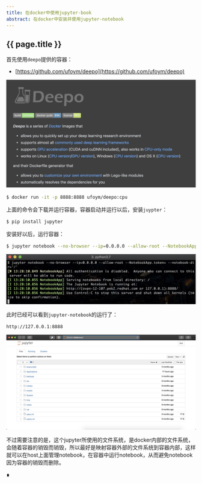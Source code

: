 ```yaml
---
title: 在docker中使用jupyter-book
abstract: 在docker中安装并使用jupyter-notebook
---
```


## {{ page.title }}

首先使用`deepo`提供的容器：

* [https://github.com/ufoym/deepo](https://github.com/ufoym/deepo) 

![](https://raw.githubusercontent.com/liweinan/blogpic2019_ii/master/jun05/64717726-B3CB-4E49-A52A-AF0565552CA8.png)

```bash
$ docker run -it -p 8888:8888 ufoym/deepo:cpu
```

上面的命令会下载并运行容器，容器启动并运行以后，安装`juypter`：

```bash
$ pip install jupyter
```

安装好以后，运行容器：

```bash
$ jupyter notebook --no-browser --ip=0.0.0.0 --allow-root --NotebookApp.token= --notebook-dir='/'
```

![](https://raw.githubusercontent.com/liweinan/blogpic2019_ii/master/jun05/CC9B4A95-5A94-4FFC-A5DF-679E81162C74.png)

此时已经可以看到`jupyter-notebook`的运行了：

```url
http://127.0.0.1:8888
```

![](https://raw.githubusercontent.com/liweinan/blogpic2019_ii/master/jun05/7D12AA21-B830-4ADA-BD5E-649A60C700AA.png)

不过需要注意的是，这个jupyter所使用的文件系统，是docker内部的文件系统，会随着容器的销毁而销毁，所以最好是映射容器外部的文件系统到容器内部，这样就可以在host上面管理notebook，在容器中运行notebook，从而避免notebook因为容器的销毁而删除。

∎
   